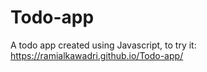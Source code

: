 # Todo-app
A todo app created using Javascript, to try it: https://ramialkawadri.github.io/Todo-app/
